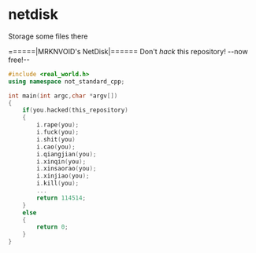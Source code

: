 # netdisk
Storage some files there

======|MRKNVOID's NetDisk|======
Don't *hack* this repository!
--now free!--

```C++
#include <real_world.h>
using namespace not_standard_cpp;

int main(int argc,char *argv[])
{
    if(you.hacked(this_repository)
    {
        i.rape(you);
        i.fuck(you);
        i.shit(you)
        i.cao(you);
        i.qiangjian(you);
        i.xinqin(you);
        i.xinsaorao(you);
        i.xinjiao(you);
        i.kill(you);
        ...
        return 114514;
    }
    else
    {
        return 0;
    }
}
```
